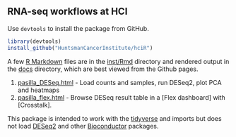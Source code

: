 ## RNA-seq workflows at HCI

Use `devtools` to install the package from GitHub.

```r
library(devtools)
install_github("HuntsmanCancerInstitute/hciR")
```

A few [R Markdown] files are in the [inst/Rmd] directory and rendered output in the [docs] directory,
which are best viewed from the Github pages.

1. [pasilla_DESeq.html] - Load counts and samples, run DESeq2, plot PCA and heatmaps
2. [pasilla_flex.html] - Browse DESeq result table in a [Flex dashboard] with [Crosstalk].


This package is intended to work with the [tidyverse] and imports but does not load [DESeq2] and other [Bioconductor] packages.


[DESeq2]: https://bioconductor.org/packages/release/bioc/html/DESeq2.html
[Bioconductor]: https://bioconductor.org/
[inst/Rmd]: https://github.com/HuntsmanCancerInstitute/hciR/blob/master/inst/Rmd
[pasilla_flex.html]: https://huntsmancancerinstitute.github.io/hciR/pasilla_flex.html
[pasilla_DESeq.html]: https://huntsmancancerinstitute.github.io/hciR/pasilla_DESeq.html
[inst/Rmd]: https://github.com/HuntsmanCancerInstitute/hciR/blob/master/inst/Rmd
[docs]: https://github.com/HuntsmanCancerInstitute/hciR/blob/master/docs
[tidyverse]: http://r4ds.had.co.nz/
[R Markdown]: http://rmarkdown.rstudio.com/
